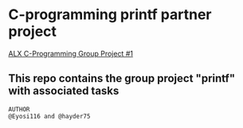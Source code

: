 # C-programming printf partner project

[ALX C-Programming Group Project #1](https://github.com/Eyosi116/printf.git)
## This repo contains the group project "printf" with associated tasks

    AUTHOR
    @Eyosi116 and @hayder75
